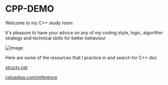 # CPP-DEMO

<p>Welcome to my C++ study room
  
<p>It's pleasure to have your advice on any of my coding style, logic, algorithm strategy and technical skills for better behaviour

![image](https://user-images.githubusercontent.com/88369201/151703000-87c9ad11-f48f-4c3a-a571-fd696d432ef1.png)



Here are some of the resources that I practice in and search for C++ doc
<p><a href="https://structy.net/" target="_blank" rel="noopener noreferrer">structy.net</a>
<p><a href="https://www.cplusplus.com/reference/" target="_blank" rel="noopener noreferrer">cplusplus.com/reference</a>
